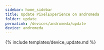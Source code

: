```yaml
---
sidebar: home_sidebar
title: Update PixelExperience on andromeda
folder: update
permalink: /devices/andromeda/update
device: andromeda
---
```

{% include templates/device_update.md %}
